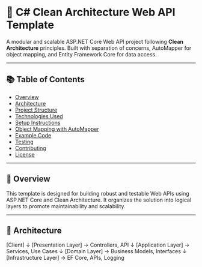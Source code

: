 # 🧱 C# Clean Architecture Web API Template

A modular and scalable ASP.NET Core Web API project following **Clean Architecture** principles. Built with separation of concerns, AutoMapper for object mapping, and Entity Framework Core for data access.

---

## 📚 Table of Contents

- [Overview](#-overview)
- [Architecture](#-architecture)
- [Project Structure](#-project-structure)
- [Technologies Used](#-technologies-used)
- [Setup Instructions](#-setup-instructions)
- [Object Mapping with AutoMapper](#-object-mapping-with-automapper)
- [Example Code](#-example-code)
- [Testing](#-testing)
- [Contributing](#-contributing)
- [License](#-license)

---

## 🧭 Overview

This template is designed for building robust and testable Web APIs using ASP.NET Core and Clean Architecture. It organizes the solution into logical layers to promote maintainability and scalability.

---

## 🧱 Architecture

[Client]
↓
[Presentation Layer] → Controllers, API
↓
[Application Layer] → Services, Use Cases
↓
[Domain Layer] → Business Models, Interfaces
↓
[Infrastructure Layer] → EF Core, APIs, Logging

